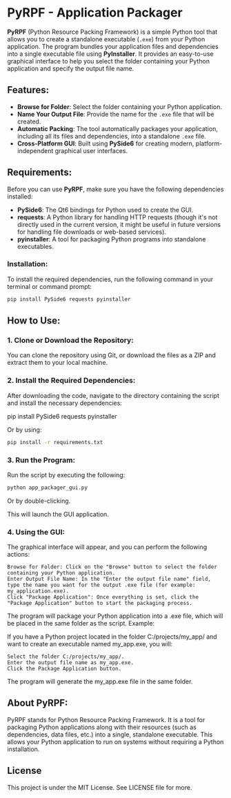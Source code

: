 # **PyRPF - Application Packager**

**PyRPF** (Python Resource Packing Framework) is a simple Python tool that allows you to create a standalone executable (`.exe`) from your Python application. The program bundles your application files and dependencies into a single executable file using **PyInstaller**. It provides an easy-to-use graphical interface to help you select the folder containing your Python application and specify the output file name.

## **Features**:
- **Browse for Folder**: Select the folder containing your Python application.
- **Name Your Output File**: Provide the name for the `.exe` file that will be created.
- **Automatic Packing**: The tool automatically packages your application, including all its files and dependencies, into a standalone `.exe` file.
- **Cross-Platform GUI**: Built using **PySide6** for creating modern, platform-independent graphical user interfaces.

## **Requirements**:
Before you can use **PyRPF**, make sure you have the following dependencies installed:

- **PySide6**: The Qt6 bindings for Python used to create the GUI.
- **requests**: A Python library for handling HTTP requests (though it's not directly used in the current version, it might be useful in future versions for handling file downloads or web-based services).
- **pyinstaller**: A tool for packaging Python programs into standalone executables.

### **Installation**:
To install the required dependencies, run the following command in your terminal or command prompt:

```bash
pip install PySide6 requests pyinstaller
```

## How to Use:

### 1. Clone or Download the Repository:

You can clone the repository using Git, or download the files as a ZIP and extract them to your local machine.

### 2. Install the Required Dependencies:

After downloading the code, navigate to the directory containing the script and install the necessary dependencies:

pip install PySide6 requests pyinstaller

Or by using:

```bash
pip install -r requirements.txt
```

### 3. Run the Program:

Run the script by executing the following:

```bash
python app_packager_gui.py
```

Or by double-clicking.

This will launch the GUI application.

### 4. Using the GUI:

The graphical interface will appear, and you can perform the following actions:

    Browse for Folder: Click on the "Browse" button to select the folder containing your Python application.
    Enter Output File Name: In the "Enter the output file name" field, type the name you want for the output .exe file (for example: my_application.exe).
    Click "Package Application": Once everything is set, click the "Package Application" button to start the packaging process.

The program will package your Python application into a .exe file, which will be placed in the same folder as the script.
Example:

If you have a Python project located in the folder C:/projects/my_app/ and want to create an executable named my_app.exe, you will:

    Select the folder C:/projects/my_app/.
    Enter the output file name as my_app.exe.
    Click the Package Application button.

The program will generate the my_app.exe file in the same folder.

## About PyRPF:

PyRPF stands for Python Resource Packing Framework. It is a tool for packaging Python applications along with their resources (such as dependencies, data files, etc.) into a single, standalone executable. This allows your Python application to run on systems without requiring a Python installation.

## License

This project is under the MIT License. See LICENSE file for more.
